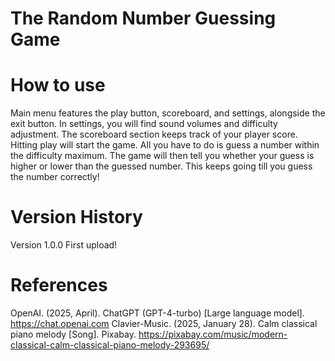 # The Random Number Guessing Game

# How to use
Main menu features the play button, scoreboard, and settings, alongside the exit button. In settings, you will find sound volumes and difficulty adjustment. The scoreboard section keeps track of your player score. Hitting play will start the game. All you have to do is guess a number within the difficulty maximum. The game will then tell you whether your guess is higher or lower than the guessed number. This keeps going till you guess the number correctly!

# Version History
Version 1.0.0
First upload!


# References 
OpenAI. (2025, April). ChatGPT (GPT-4-turbo) [Large language model]. https://chat.openai.com
Clavier-Music. (2025, January 28). Calm classical piano melody [Song]. Pixabay. https://pixabay.com/music/modern-classical-calm-classical-piano-melody-293695/

